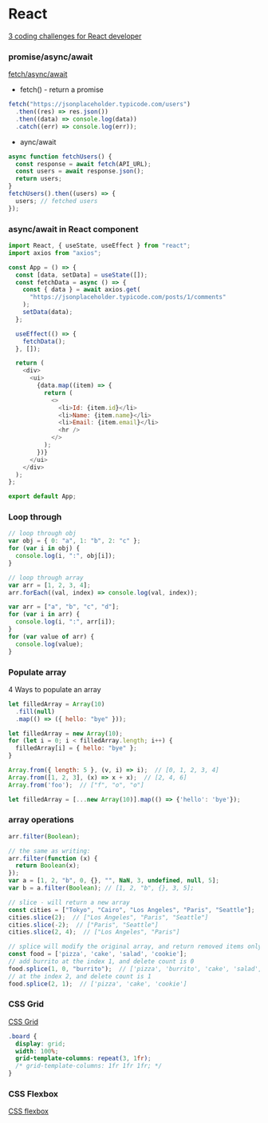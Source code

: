 # React

[3 coding challenges for React developer](https://hackernoon.com/top-3-coding-challenges-for-mid-level-react-developers)

### promise/async/await

[fetch/async/await](https://dmitripavlutin.com/javascript-fetch-async-await/)

- fetch() - return a promise

```js
fetch("https://jsonplaceholder.typicode.com/users")
  .then((res) => res.json())
  .then((data) => console.log(data))
  .catch((err) => console.log(err));
```

- aync/await

```js
async function fetchUsers() {
  const response = await fetch(API_URL);
  const users = await response.json();
  return users;
}
fetchUsers().then((users) => {
  users; // fetched users
});
```

### async/await in React component

```js
import React, { useState, useEffect } from "react";
import axios from "axios";

const App = () => {
  const [data, setData] = useState([]);
  const fetchData = async () => {
    const { data } = await axios.get(
      "https://jsonplaceholder.typicode.com/posts/1/comments"
    );
    setData(data);
  };

  useEffect(() => {
    fetchData();
  }, []);

  return (
    <div>
      <ui>
        {data.map((item) => {
          return (
            <>
              <li>Id: {item.id}</li>
              <li>Name: {item.name}</li>
              <li>Email: {item.email}</li>
              <hr />
            </>
          );
        })}
      </ui>
    </div>
  );
};

export default App;
```

### Loop through

```js
// loop through obj
var obj = { 0: "a", 1: "b", 2: "c" };
for (var i in obj) {
  console.log(i, ":", obj[i]);
}

// loop through array
var arr = [1, 2, 3, 4];
arr.forEach((val, index) => console.log(val, index));

var arr = ["a", "b", "c", "d"];
for (var i in arr) {
  console.log(i, ":", arr[i]);
}
for (var value of arr) {
  console.log(value);
}
```

### Populate array

4 Ways to populate an array

```js
let filledArray = Array(10)
  .fill(null)
  .map(() => ({ hello: "bye" }));
```

```js
let filledArray = new Array(10);
for (let i = 0; i < filledArray.length; i++) {
  filledArray[i] = { hello: "bye" };
}
```

```js
Array.from({ length: 5 }, (v, i) => i);  // [0, 1, 2, 3, 4]
Array.from([1, 2, 3], (x) => x + x);  // [2, 4, 6]
Array.from('foo');  // ["f", "o", "o"]
```

```js
let filledArray = [...new Array(10)].map(() => {'hello': 'bye'});
```

### array operations

```js
arr.filter(Boolean);

// the same as writing:
arr.filter(function (x) {
  return Boolean(x);
});
var a = [1, 2, "b", 0, {}, "", NaN, 3, undefined, null, 5];
var b = a.filter(Boolean); // [1, 2, "b", {}, 3, 5];

// slice - will return a new array
const cities = ["Tokyo", "Cairo", "Los Angeles", "Paris", "Seattle"];
cities.slice(2);  // ["Los Angeles", "Paris", "Seattle"]
cities.slice(-2);  // ["Paris", "Seattle"]
cities.slice(2, 4);  // ["Los Angeles", "Paris"]

// splice will modify the original array, and return removed items only, otherwise return an empty array []
const food = ['pizza', 'cake', 'salad', 'cookie'];
// add burrito at the index 1, and delete count is 0
food.splice(1, 0, "burrito");  // ['pizza', 'burrito', 'cake', 'salad', 'cookie']
// at the index 2, and delete count is 1
food.splice(2, 1);  // ['pizza', 'cake', 'cookie']
```

### CSS Grid

[CSS Grid](https://css-tricks.com/snippets/css/complete-guide-grid/#aa-grid-properties)

```css
.board {
  display: grid;
  width: 100%;
  grid-template-columns: repeat(3, 1fr);
  /* grid-template-columns: 1fr 1fr 1fr; */
}
```

### CSS Flexbox

[CSS flexbox](https://css-tricks.com/snippets/css/a-guide-to-flexbox/)
